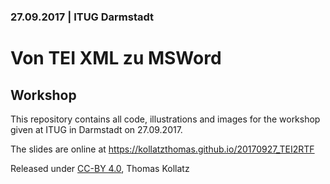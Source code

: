 ### 27.09.2017 | ITUG Darmstadt 

# Von TEI XML zu MSWord

## Workshop

This repository contains all code, illustrations and images for the workshop given at 
ITUG in Darmstadt on 27.09.2017.

The slides are online at https://kollatzthomas.github.io/20170927_TEI2RTF

Released under [CC-BY 4.0](https://creativecommons.org/licenses/by/4.0/), Thomas Kollatz